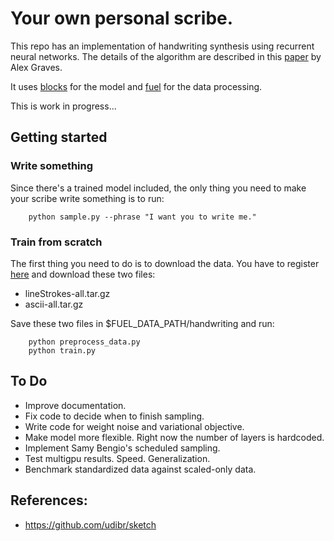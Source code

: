# Your own personal scribe.

This repo has an implementation of handwriting synthesis using recurrent neural networks. The details of the algorithm are described in this [paper](http://arxiv.org/abs/1308.0850) by Alex Graves.

It uses [blocks](https://github.com/mila-udem/blocks) for the model and [fuel](https://github.com/mila-udem/fuel) for the data processing.

This is work in progress...

## Getting started

### Write something
Since there's a trained model included, the only thing you need to make your scribe write something is to run:
```
	python sample.py --phrase "I want you to write me."
```

### Train from scratch
The first thing you need to do is to download the data. You have to register [here](http://www.fki.inf.unibe.ch/databases/iam-on-line-handwriting-database) and download these two files:
 * lineStrokes-all.tar.gz
 * ascii-all.tar.gz

Save these two files in $FUEL_DATA_PATH/handwriting and run:
```
	python preprocess_data.py
	python train.py
```

## To Do
 * Improve documentation.
 * Fix code to decide when to finish sampling.
 * Write code for weight noise and variational objective.
 * Make model more flexible. Right now the number of layers is hardcoded.
 * Implement Samy Bengio's scheduled sampling. 
 * Test multigpu results. Speed. Generalization.
 * Benchmark standardized data against scaled-only data.

## References:
 * https://github.com/udibr/sketch
